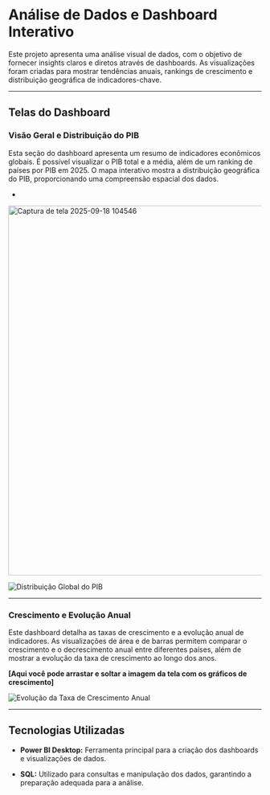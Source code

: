 # Análise de Dados e Dashboard Interativo

Este projeto apresenta uma análise visual de dados, com o objetivo de fornecer insights claros e diretos através de dashboards. As visualizações foram criadas para mostrar tendências anuais, rankings de crescimento e distribuição geográfica de indicadores-chave.

---

## Telas do Dashboard

### Visão Geral e Distribuição do PIB

Esta seção do dashboard apresenta um resumo de indicadores econômicos globais. É possível visualizar o PIB total e a média, além de um ranking de países por PIB em 2025. O mapa interativo mostra a distribuição geográfica do PIB, proporcionando uma compreensão espacial dos dados.

*

<img width="1394" height="736" alt="Captura de tela 2025-09-18 104546" src="https://github.com/user-attachments/assets/6cab51d9-d9af-4dd1-8380-48c9a6df8317" />


![Distribuição Global do PIB](https://github.com/SEU-USUARIO/SEU-REPOSITORIO/blob/main/caminho-da-sua-imagem1.png?raw=true)

---

### Crescimento e Evolução Anual

Este dashboard detalha as taxas de crescimento e a evolução anual de indicadores. As visualizações de área e de barras permitem comparar o crescimento e o decrescimento anual entre diferentes países, além de mostrar a evolução da taxa de crescimento ao longo dos anos.

**[Aqui você pode arrastar e soltar a imagem da tela com os gráficos de crescimento]**

![Evolução da Taxa de Crescimento Anual](https://github.com/SEU-USUARIO/SEU-REPOSITORIO/blob/main/caminho-da-sua-imagem2.png?raw=true)

---

## Tecnologias Utilizadas

* **Power BI Desktop:** Ferramenta principal para a criação dos dashboards e visualizações de dados.

* **SQL:** Utilizado para consultas e manipulação dos dados, garantindo a preparação adequada para a análise.
